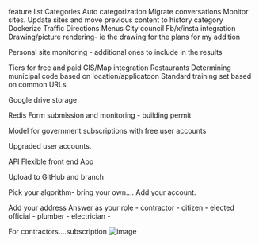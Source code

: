 feature list
Categories 
Auto categorization 
Migrate conversations 
Monitor sites.
Update sites and move previous content to history category 
Dockerize
Traffic
Directions 
Menus 
City council 
Fb/x/insta integration  
Drawing/picture rendering- ie the drawing for the plans for my addition 

Personal site monitoring - additional ones to include in the results  


Tiers for free and paid
GIS/Map integration 
Restaurants 
Determining municipal code based on location/applicatoon 
Standard training set based on common URLs 

Google drive storage 

Redis 
Form submission and monitoring - building permit 

Model for government subscriptions with free user accounts 

Upgraded user accounts. 



API
Flexible front end 
App


Upload to GitHub and branch 

Pick your algorithm- bring your own…. Add your account. 

Add your address 
Answer as your role - contractor - citizen - elected official - plumber - electrician - 


For contractors….subscription ![image](https://github.com/user-attachments/assets/b1782771-0fee-41c7-8eda-a8cf03351ed7)
